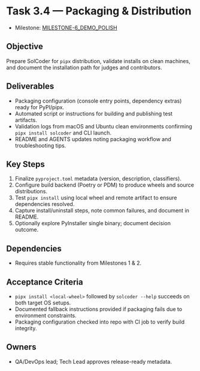 # Task 3.4 — Packaging & Distribution

- Milestone: [MILESTONE-6_DEMO_POLISH](../milestones/MILESTONE-6_DEMO_POLISH.md)

## Objective
Prepare SolCoder for `pipx` distribution, validate installs on clean machines, and document the installation path for judges and contributors.

## Deliverables
- Packaging configuration (console entry points, dependency extras) ready for PyPI/pipx.
- Automated script or instructions for building and publishing test artifacts.
- Validation logs from macOS and Ubuntu clean environments confirming `pipx install solcoder` and CLI launch.
- README and AGENTS updates noting packaging workflow and troubleshooting tips.

## Key Steps
1. Finalize `pyproject.toml` metadata (version, description, classifiers).
2. Configure build backend (Poetry or PDM) to produce wheels and source distributions.
3. Test `pipx install` using local wheel and remote artifact to ensure dependencies resolved.
4. Capture install/uninstall steps, note common failures, and document in README.
5. Optionally explore PyInstaller single binary; document decision outcome.

## Dependencies
- Requires stable functionality from Milestones 1 & 2.

## Acceptance Criteria
- `pipx install <local-wheel>` followed by `solcoder --help` succeeds on both target OS setups.
- Documented fallback instructions provided if packaging fails due to environment constraints.
- Packaging configuration checked into repo with CI job to verify build integrity.

## Owners
- QA/DevOps lead; Tech Lead approves release-ready metadata.
